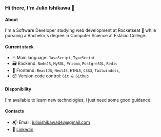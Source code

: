 ### Hi there, I'm Julio Ishikawa 👋

#### About
I'm a Software Developer studying web development at Rocketseat 🚀 while pursuing a Bachelor's degree in Computer Science at Estácio College.

#### Current stack
- 🔥 Main language: `JavaScript`, `TypeScript`
- 🗃️ Backend: `NodeJS`, `MySQL`, `Prisma`, `PostgreSQL`, `Redis`
- 🚧 Frontend: `ReactJS`, `NextJS`, `HTML5`, `CSS3`, `Tailwindcss`,
- 📦️ Version code control: `Git & Github`

#### Disponibility
I'm available to learn new technologies, I just need some good guidance.

#### Contacts 
- 📬 Email: julioishikawadev@gmail.com
- 👤 [Linkedin](https://www.linkedin.com/in/julio-ishikawa/)
